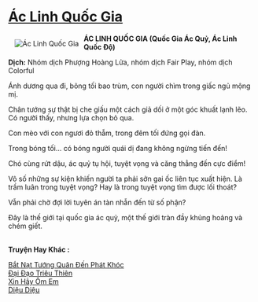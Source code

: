 <a href="https://utruyen.com/truyen/ac-linh-quoc-gia/17093/" title="Ác Linh Quốc Gia"><h1>Ác Linh Quốc Gia</h1></a><div style="display:table"><img align="right" style="float: left; padding: 10px;" src="https://utruyen.com/images/story/200x260/ac-linh-quoc-gia.jpg" alt="Ác Linh Quốc Gia"><b>ÁC LINH QUỐC GIA (Quốc Gia Ác Quỷ, Ác Linh Quốc Độ)</b><b><p></p>Dịch:</b> Nhóm dịch Phượng Hoàng Lửa, nhóm dịch Fair Play, nhóm dịch Colorful<p></p>Ánh dương qua đi, bõng tối bao trùm, con người chìm trong giấc ngủ mộng mị.<p></p>Chân tướng sự thật bị che giấu một cách giả dối ở một góc khuất lạnh lẽo. Có người thấy, nhưng lựa chọn bỏ qua.<p></p>Con mèo với con ngươi đỏ thẫm, trong đêm tối đứng gọi đàn.<p></p>Trong bóng tối... có bóng người quái dị đang không ngừng tiến đến!<p></p>Chó cùng rứt dậu, ác quỷ tụ hội, tuyệt vọng và căng thẳng đến cực điểm!<p></p>Vô số những sự kiện khiến người ta phải sởn gai ốc liên tục xuất hiện. Là trầm luân trong tuyệt vọng? Hay là trong tuyệt vọng tìm được lối thoát?<p></p>Vẫn phải chờ đợi lời tuyên án tàn nhẫn đến từ số phận?<p></p>Đây là thế giới tại quốc gia ác quỷ, một thế giới tràn đầy khủng hoảng và chém giết.</div><p><br><b>Truyện Hay Khác :</b></p><a href="https://utruyen.com/truyen/bat-nat-tuong-quan-den-phat-khoc/19239/" alt="Bắt Nạt Tướng Quân Đến Phát Khóc">Bắt Nạt Tướng Quân Đến Phát Khóc</a><br/><a href="https://github.com/quanluxury/ngontinhhot/tree/master/truyenhay/17593/" alt="Đại Đạo Triêu Thiên">Đại Đạo Triêu Thiên</a><br/><a href="https://www.flickr.com/photos/184340401@N07/48819101777/" alt="Xin Hãy Ôm Em">Xin Hãy Ôm Em</a><br/><a href="https://github.com/quanluxury/ngontinhhot/tree/master/truyenhay/19209/" alt="Diệu Diệu">Diệu Diệu</a><br/>